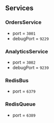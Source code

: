 
## Services

### OrdersService

- port = `3001`
- debugPort = `9229`

### AnalyticsService

- port = `3002`
- debugPort = `9239`

### RedisBus

- port = `6379`

### RedisQueue

- port = `6389`
